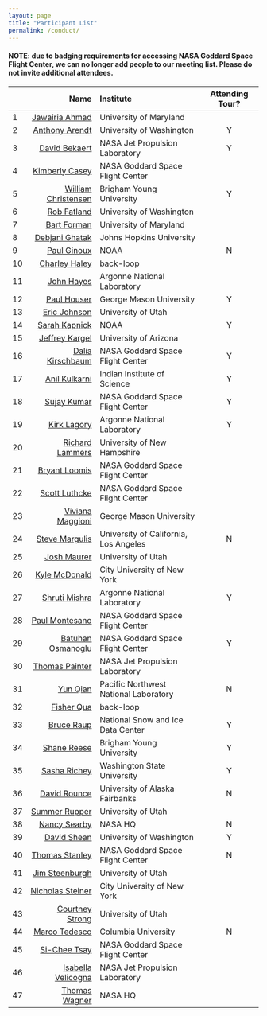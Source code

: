 ```yaml
---
layout: page
title: "Participant List"
permalink: /conduct/
---
```


#### NOTE: due to badging requirements for accessing NASA Goddard Space Flight Center, we can no longer add people to our meeting list. Please do not invite additional attendees.

|   | Name | Institute | Attending Tour? |
|:--|-----:|:----------|:---------------:|
| 1 | [Jawairia Ahmad](mailto:jahmad@umd.edu) | University of Maryland |  |
| 2 | [Anthony Arendt](mailto:arendta@uw.edu) | University of Washington | Y |
| 3 | [David Bekaert](mailto:david.bekaert@jpl.nasa.gov) | NASA Jet Propulsion Laboratory | Y |
| 4 | [Kimberly Casey](mailto:Kimberly.a.casey@nasa.gov) | NASA Goddard Space Flight Center |  |
| 5 | [William Christensen](mailto:william@stat.byu.edu) | Brigham Young University | Y |
| 6 | [Rob Fatland](mailto:rob5@uw.edu) | University of Washington |  |
| 7 | [Bart Forman](mailto:baforman@umd.edu) | University of Maryland |  |
| 8 | [Debjani Ghatak](mailto:dghatak1@jhu.edu) | Johns Hopkins University |  |
| 9 | [Paul Ginoux](mailto:paul.ginoux@noaa.gov) | NOAA | N |
| 10 | [Charley Haley](mailto:charley@back-loop.com) | back-loop |  |
| 11 | [John Hayes](mailto:) | Argonne National Laboratory |  |
| 12 | [Paul Houser](mailto:phouser@gmu.edu) | George Mason University | Y |
| 13 | [Eric Johnson](mailto:ericscottjohnson1@gmail.com) | University of Utah |  |
| 14 | [Sarah Kapnick](mailto:sarah.kapnick@noaa.gov) | NOAA | Y |
| 15 | [Jeffrey Kargel](mailto:jeffreyskargel@hotmail.com) | University of Arizona |  |
| 16 | [Dalia Kirschbaum](mailto:dalia.b.kirschbaum@nasa.gov) | NASA Goddard Space Flight Center | Y |
| 17 | [Anil Kulkarni](mailto:anilkulkarni@caos.iisc.ernet.in) | Indian Institute of Science | Y |
| 18 | [Sujay Kumar](mailto:sujay.v.kumar@nasa.gov) | NASA Goddard Space Flight Center | Y |
| 19 | [Kirk Lagory](mailto:lagory@anl.gov) | Argonne National Laboratory | Y |
| 20 | [Richard Lammers](mailto:Richard.Lammers@unh.edu) | University of New Hampshire |  |
| 21 | [Bryant Loomis](mailto:bryant.d.loomis@nasa.gov) | NASA Goddard Space Flight Center |  |
| 22 | [Scott Luthcke](mailto:scott.b.luthcke@nasa.gov) | NASA Goddard Space Flight Center |  |
| 23 | [Viviana Maggioni](mailto:vmaggion@gmu.edu) | George Mason University |  |
| 24 | [Steve Margulis](mailto:margulis@seas.ucla.edu) | University of California, Los Angeles | N |
| 25 | [Josh Maurer](mailto:josh3996@gmail.com) | University of Utah |  |
| 26 | [Kyle McDonald](mailto:kmcdonald2@ccny.cuny.edu) | City University of New York |  |
| 27 | [Shruti Mishra](mailto:mishra@anl.gov) | Argonne National Laboratory | Y |
| 28 | [Paul Montesano](mailto:paul.m.montesano@nasa.gov) | NASA Goddard Space Flight Center |  |
| 29 | [Batuhan Osmanoglu](mailto:batuhan.osmanoglu@nasa.gov) | NASA Goddard Space Flight Center | Y |
| 30 | [Thomas Painter](mailto:thomas.painter@jpl.nasa.gov) | NASA Jet Propulsion Laboratory |  |
| 31 | [Yun Qian](mailto:yun.qian@pnnl.gov) | Pacific Northwest National Laboratory | N |
| 32 | [Fisher Qua](mailto:fisher@back-loop.com) | back-loop |  |
| 33 | [Bruce Raup](mailto:braup@nsidc.org) | National Snow and Ice Data Center | Y |
| 34 | [Shane Reese](mailto:reese@stat.byu.edu) | Brigham Young University | Y |
| 35 | [Sasha Richey](mailto:sasha.richey@wsu.edu) | Washington State University | Y |
| 36 | [David Rounce](mailto:david.rounce@utexas.edu) | University of Alaska Fairbanks | N |
| 37 | [Summer Rupper](mailto:summer.rupper@geog.utah.edu) | University of Utah |  |
| 38 | [Nancy Searby](mailto:nancy.d.searby@nasa.gov) | NASA HQ | N |
| 39 | [David Shean](mailto:dshean@uw.edu) | University of Washington | Y |
| 40 | [Thomas Stanley](mailto:thomas.a.stanley@nasa.gov) | NASA Goddard Space Flight Center | N |
| 41 | [Jim Steenburgh](mailto:jim.steenburgh@utah.edu) | University of Utah |  |
| 42 | [Nicholas Steiner](mailto:nsteiner@ccny.cuny.edu) | City University of New York |  |
| 43 | [Courtney Strong](mailto:court.strong@utah.edu) | University of Utah |  |
| 44 | [Marco Tedesco](mailto:mtedesco@ldeo.columbia.edu) | Columbia University | N |
| 45 | [Si-Chee Tsay](mailto:si-chee.tsay@nasa.gov) | NASA Goddard Space Flight Center |  |
| 46 | [Isabella Velicogna](mailto:isabella@uci.edu) | NASA Jet Propulsion Laboratory |  |
| 47 | [Thomas Wagner](mailto:thomas.wagner@nasa.gov) | NASA HQ |  |
